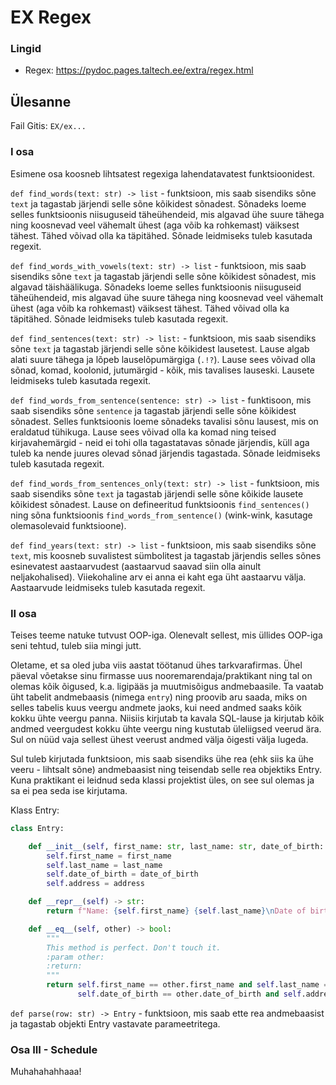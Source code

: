# EX Regex

### Lingid
- Regex: https://pydoc.pages.taltech.ee/extra/regex.html

## Ülesanne
Fail Gitis: `EX/ex...`

### I osa
Esimene osa koosneb lihtsatest regexiga
lahendatavatest funktsioonidest.

`def find_words(text: str) -> list` - funktsioon, mis saab sisendiks
sõne ``text`` ja tagastab järjendi selle sõne kõikidest sõnadest.
Sõnadeks loeme selles funktsioonis niisuguseid täheühendeid, mis
algavad ühe suure tähega ning koosnevad veel vähemalt ühest (aga võib
ka rohkemast) väiksest tähest. Tähed võivad olla ka täpitähed.
Sõnade leidmiseks tuleb kasutada regexit.

``def find_words_with_vowels(text: str) -> list`` - funktsioon, mis saab sisendiks
sõne ``text`` ja tagastab järjendi selle sõne kõikidest sõnadest,
mis algavad täishäälikuga.
Sõnadeks loeme selles funktsioonis niisuguseid täheühendeid, mis
algavad ühe suure tähega ning koosnevad veel vähemalt ühest (aga võib
ka rohkemast) väiksest tähest. Tähed võivad olla ka täpitähed.
Sõnade leidmiseks tuleb kasutada regexit.

``def find_sentences(text: str) -> list:`` - funktsioon, mis saab
sisendiks sõne ``text`` ja tagastab järjendi selle sõne kõikidest lausetest.
Lause algab alati suure tähega ja lõpeb lauselõpumärgiga (``.!?``).
Lause sees võivad olla sõnad, komad, koolonid, jutumärgid - kõik, mis tavalises lauseski.
Lausete leidmiseks tuleb kasutada regexit.

``def find_words_from_sentence(sentence: str) -> list`` - funktisoon, mis
saab sisendiks sõne ``sentence`` ja tagastab järjendi selle sõne kõikidest sõnadest.
Selles funktsioonis loeme sõnadeks tavalisi sõnu lausest, mis on eraldatud tühikuga.
Lause sees võivad olla ka komad ning teised kirjavahemärgid - neid ei tohi olla
tagastatavas sõnade järjendis, küll aga tuleb ka nende juures olevad sõnad järjendis
tagastada. Sõnade leidmiseks tuleb kasutada regexit.

``def find_words_from_sentences_only(text: str) -> list`` - funktsioon, mis saab
sisendiks sõne ``text`` ja tagastab järjendi selle sõne kõikide lausete kõikidest
sõnadest. Lause on defineeritud funktsioonis ``find_sentences()`` ning sõna
funktsioonis ``find_words_from_sentence()`` (wink-wink, kasutage olemasolevaid funktsioone).

``def find_years(text: str) -> list`` - funktsioon, mis saab sisendiks sõne ``text``,
mis koosneb suvalistest sümbolitest ja tagastab järjendis selles sõnes esinevatest
aastaarvudest (aastaarvud saavad siin olla ainult neljakohalised). Viiekohaline
arv ei anna ei kaht ega üht aastaarvu välja. Aastaarvude leidmiseks tuleb kasutada regexit.

### II osa
Teises teeme natuke tutvust OOP-iga.
Olenevalt sellest, mis üllides OOP-iga
seni tehtud, tuleb siia mingi jutt.

Oletame, et sa oled juba viis aastat töötanud ühes tarkvarafirmas.
Ühel päeval võetakse sinu firmasse uus nooremarendaja/praktikant ning tal on olemas kõik õigused, k.a.
ligipääs ja muutmisõigus andmebaasile. Ta vaatab üht tabelit andmebaasis (nimega `entry`) ning
proovib aru saada, miks on selles tabelis kuus veergu andmete jaoks, kui need andmed saaks kõik kokku
ühte veergu panna. Niisiis kirjutab ta kavala SQL-lause ja kirjutab kõik andmed veergudest kokku ühte veergu
ning kustutab üleliigsed veerud ära. Sul on nüüd vaja sellest ühest veerust andmed välja õigesti välja lugeda.

Sul tuleb kirjutada funktsioon, mis saab sisendiks ühe rea (ehk siis ka ühe veeru - lihtsalt sõne) andmebaasist
ning teisendab selle rea objektiks Entry. Kuna praktikant ei leidnud seda klassi projektist üles, on see
sul olemas ja sa ei pea seda ise kirjutama.

Klass Entry:
```py 
class Entry:

    def __init__(self, first_name: str, last_name: str, date_of_birth: int, address: str):
        self.first_name = first_name
        self.last_name = last_name
        self.date_of_birth = date_of_birth
        self.address = address

    def __repr__(self) -> str:
        return f"Name: {self.first_name} {self.last_name}\nDate of birth: {self.date_of_birth}\nAddress: {self.address}"

    def __eq__(self, other) -> bool:
        """
        This method is perfect. Don't touch it.
        :param other:
        :return:
        """
        return self.first_name == other.first_name and self.last_name == other.last_name and \
               self.date_of_birth == other.date_of_birth and self.address == other.address

```

`def parse(row: str) -> Entry` - funktsioon, mis saab ette rea andmebaasist
ja tagastab objekti Entry vastavate parameetritega.


### Osa III - Schedule

Muhahahahhaaa!